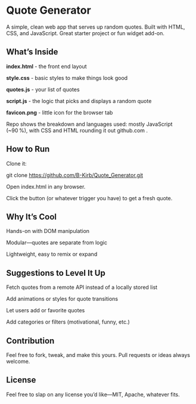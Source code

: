 # Quote Generator

A simple, clean web app that serves up random quotes. Built with HTML, CSS, and JavaScript. Great starter project or fun widget add-on.

## What’s Inside

**index.html** - the front end layout

**style.css** - basic styles to make things look good

**quotes.js** - your list of quotes

**script.js** - the logic that picks and displays a random quote

**favicon.png** - little icon for the browser tab

Repo shows the breakdown and languages used: mostly JavaScript (~90 %), with CSS and HTML rounding it out 
github.com
.

## How to Run

Clone it:

git clone https://github.com/B-Kirb/Quote_Generator.git


Open index.html in any browser.

Click the button (or whatever trigger you have) to get a fresh quote.

## Why It’s Cool

Hands-on with DOM manipulation

Modular—quotes are separate from logic

Lightweight, easy to remix or expand

## Suggestions to Level It Up

Fetch quotes from a remote API instead of a locally stored list

Add animations or styles for quote transitions

Let users add or favorite quotes

Add categories or filters (motivational, funny, etc.)

## Contribution

Feel free to fork, tweak, and make this yours. Pull requests or ideas always welcome.

## License

Feel free to slap on any license you’d like—MIT, Apache, whatever fits.
